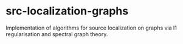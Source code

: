 # src-localization-graphs
Implementation of algorithms for source localization on graphs via l1 regularisation and spectral graph theory.
